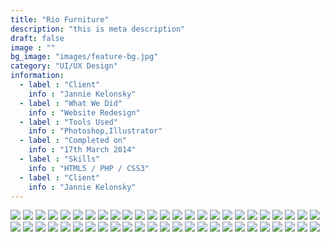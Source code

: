 ```yaml
---
title: "Rio Furniture"
description: "this is meta description"
draft: false
image : ""
bg_image: "images/feature-bg.jpg"
category: "UI/UX Design"
information:
  - label : "Client"
    info : "Jannie Kelonsky"
  - label : "What We Did"
    info : "Website Redesign"
  - label : "Tools Used"
    info : "Photoshop,Illustrator"
  - label : "Completed on"
    info : "17th March 2014"
  - label : "Skills"
    info : "HTML5 / PHP / CSS3"
  - label : "Client"
    info : "Jannie Kelonsky"
---
```


![](/images/oriental_ball_photos51.jpg)
![](/images/oriental_ball_photos52.jpg)
![](/images/oriental_ball_photos53.jpg)
![](/images/oriental_ball_photos54.jpg)
![](/images/oriental_ball_photos55.jpg)
![](/images/oriental_ball_photos56.jpg)
![](/images/oriental_ball_photos57.jpg)
![](/images/oriental_ball_photos58.jpg)
![](/images/oriental_ball_photos59.jpg)
![](/images/oriental_ball_photos60.jpg)
![](/images/oriental_ball_photos61.jpg)
![](/images/oriental_ball_photos62.jpg)
![](/images/oriental_ball_photos63.jpg)
![](/images/oriental_ball_photos64.jpg)
![](/images/oriental_ball_photos65.jpg)
![](/images/oriental_ball_photos66.jpg)
![](/images/oriental_ball_photos67.jpg)
![](/images/oriental_ball_photos68.jpg)
![](/images/oriental_ball_photos69.jpg)
![](/images/oriental_ball_photos70.jpg)
![](/images/oriental_ball_photos71.jpg)
![](/images/oriental_ball_photos72.jpg)
![](/images/oriental_ball_photos73.jpg)
![](/images/oriental_ball_photos74.jpg)
![](/images/oriental_ball_photos75.jpg)
![](/images/oriental_ball_photos76.jpg)
![](/images/oriental_ball_photos77.jpg)
![](/images/oriental_ball_photos78.jpg)
![](/images/oriental_ball_photos79.jpg)
![](/images/oriental_ball_photos80.jpg)
![](/images/oriental_ball_photos81.jpg)
![](/images/oriental_ball_photos82.jpg)
![](/images/oriental_ball_photos83.jpg)
![](/images/oriental_ball_photos84.jpg)
![](/images/oriental_ball_photos85.jpg)
![](/images/oriental_ball_photos86.jpg)
![](/images/oriental_ball_photos87.jpg)
![](/images/oriental_ball_photos88.jpg)
![](/images/oriental_ball_photos89.jpg)
![](/images/oriental_ball_photos90.jpg)
![](/images/oriental_ball_photos91.jpg)
![](/images/oriental_ball_photos92.jpg)
![](/images/oriental_ball_photos93.jpg)
![](/images/oriental_ball_photos94.jpg)
![](/images/oriental_ball_photos95.jpg)
![](/images/oriental_ball_photos96.jpg)
![](/images/oriental_ball_photos97.jpg)
![](/images/oriental_ball_photos98.jpg)
![](/images/oriental_ball_photos99.jpg)
![](/images/oriental_ball_photos100.jpg)
